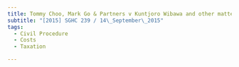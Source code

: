 ```yaml
---
title: Tommy Choo, Mark Go & Partners v Kuntjoro Wibawa and other matters 
subtitle: "[2015] SGHC 239 / 14\_September\_2015"
tags:
  - Civil Procedure
  - Costs
  - Taxation

---
```


